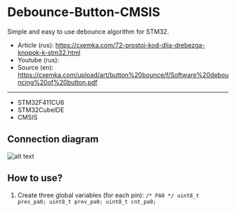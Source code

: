 # Debounce-Button-CMSIS
 Simple and easy to use debounce algorithm for STM32.
* Article (rus): https://cxemka.com/72-prostoi-kod-dlja-drebezga-knopok-k-stm32.html
* Youtube (rus): 
* Source (en): https://cxemka.com/upload/art/button%20bounce/f/Software%20debouncing%20of%20button.pdf
___
* STM32F411CU6
* STM32CubeIDE
* CMSIS
 ## Connection diagram
  ![alt text](https://cxemka.com/upload/art/button%20bounce/button_circuit_diagram.svg)
 ## How to use?
 1. Create three global variables (for each pin):
`/* PA0 */
uint8_t pres_pa0;
uint8_t prev_pa0;
uint8_t cnt_pa0;`
